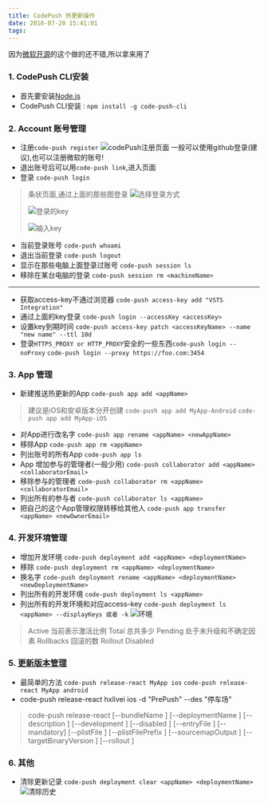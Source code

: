 ```yaml
---
title: CodePush 热更新操作
date: 2016-07-20 15:41:01
tags:
---
```


因为[微软开源](https://microsoft.github.io/code-push/docs/cli.html)的这个做的还不错,所以拿来用了
### 1.   CodePush CLI安装
* 首先要安装[Node.js](https://nodejs.org/en/)
* CodePush CLI安装 : `npm install -g code-push-cli`

### 2. Account 账号管理
* 注册`code-push register`
![codePush注册页面](http://img.blog.csdn.net/20160804224117391)
一般可以使用github登录(建议),也可以注册微软的账号!
* 退出账号后可以用`code-push link`,进入页面
* 登录 `code-push login`
> 条状页面,通过上面的那些图登录
> ![选择登录方式](http://img.blog.csdn.net/20160804225819229)
> 
> ![登录的key](http://img.blog.csdn.net/20160804225840433)
> 
> ![输入key](http://img.blog.csdn.net/20160804225951309)
* 当前登录账号 `code-push whoami`
* 退出当前登录 `code-push logout`
* 显示在那些电脑上面登录过账号 `code-push session ls`
* 移除在某台电脑的登录 `code-push session rm <machineName>`

---
* 获取access-key不通过浏览器 `code-push access-key add "VSTS Integration"`
* 通过上面的key登录 `code-push login --accessKey <accessKey>`
* 设置key到期时间  `code-push access-key patch <accessKeyName> --name "new name" --ttl 10d`
*  登录`HTTPS_PROXY or HTTP_PROXY`安全的一些东西`code-push login --noProxy` `code-push login --proxy https://foo.com:3454`

### 3. App 管理
* 新建推送热更新的App `code-push app add <appName>`
> 建议是iOS和安卓版本分开创建
> `code-push app add MyApp-Android`
> `code-push app add MyApp-iOS`

* 对App进行改名字 `code-push app rename <appName> <newAppName>`
* 移除App `code-push app rm <appName>`
* 列出账号的所有App `code-push app ls`
* App 增加参与的管理者(一般少用) `code-push collaborator add <appName> <collaboratorEmail>` 
* 移除参与的管理者 `code-push collaborator rm <appName> <collaboratorEmail>`
* 列出所有的参与者 `code-push collaborator ls <appName>`
* 把自己的这个App管理权限转移给其他人 `code-push app transfer <appName> <newOwnerEmail>`
### 4. 开发环境管理
* 增加开发环境 `code-push deployment add <appName> <deploymentName>`
* 移除 `code-push deployment rm <appName> <deploymentName>`
* 换名字 `code-push deployment rename <appName> <deploymentName> <newDeploymentName>`
*  列出所有的开发环境 `code-push deployment ls <appName>`
* 列出所有的开发环境和对应access-key `code-push deployment ls <appName> --displayKeys 或者 -k`
![环境](http://img.blog.csdn.net/20160804231831147)
> Active 当前表示激活比例
> Total  总共多少
> Pending 处于未升级和不确定因素
> Rollbacks 回滚的数
> Rollout
> Disabled
### 5. [更新版本管理](https://microsoft.github.io/code-push/docs/cli.html#releasing-updates-react-native)
* 最简单的方法 `code-push release-react MyApp ios` `code-push release-react MyApp android`
* code-push release-react hxlivei ios -d "PrePush" --des "停车场"
>code-push release-react <appName> <platform>
[--bundleName <bundleName>]
[--deploymentName <deploymentName>]
[--description <description>]
[--development <development>]
[--disabled <disabled>]
[--entryFile <entryFile>]
[--mandatory]
[--plistFile <plistFile>]
[--plistFilePrefix <plistFilePrefix>]
[--sourcemapOutput <sourcemapOutput>]
[--targetBinaryVersion <targetBinaryVersion>]
[--rollout <rolloutPercentage>]

### 6. 其他
* 清除更新记录 `code-push deployment clear <appName> <deploymentName>`
![清除历史](http://img.blog.csdn.net/20160804232838412)